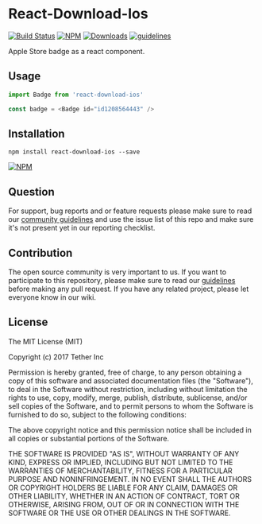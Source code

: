 # React-Download-Ios

[![Build Status](https://travis-ci.org/tether/react-download-ios.svg?branch=master)](https://travis-ci.org/tether/react-download-ios)
[![NPM](https://img.shields.io/npm/v/react-download-ios.svg)](https://www.npmjs.com/package/react-download-ios)
[![Downloads](https://img.shields.io/npm/dm/react-download-ios.svg)](http://npm-stat.com/charts.html?package=react-download-ios)
[![guidelines](https://tether.github.io/contribution-guide/badge-guidelines.svg)](https://github.com/tether/contribution-guide)

Apple Store badge as a react component.

## Usage

```js
import Badge from 'react-download-ios'

const badge = <Badge id="id1208564443" />
```

## Installation

```shell
npm install react-download-ios --save
```

[![NPM](https://nodei.co/npm/react-download-ios.png)](https://nodei.co/npm/react-download-ios/)


## Question

For support, bug reports and or feature requests please make sure to read our
<a href="https://github.com/tether/contribution-guide/blob/master/community.md" target="_blank">community guidelines</a> and use the issue list of this repo and make sure it's not present yet in our reporting checklist.

## Contribution

The open source community is very important to us. If you want to participate to this repository, please make sure to read our <a href="https://github.com/tether/contribution-guide" target="_blank">guidelines</a> before making any pull request. If you have any related project, please let everyone know in our wiki.

## License

The MIT License (MIT)

Copyright (c) 2017 Tether Inc

Permission is hereby granted, free of charge, to any person obtaining a copy of this software and associated documentation files (the "Software"), to deal in the Software without restriction, including without limitation the rights to use, copy, modify, merge, publish, distribute, sublicense, and/or sell copies of the Software, and to permit persons to whom the Software is furnished to do so, subject to the following conditions:

The above copyright notice and this permission notice shall be included in all copies or substantial portions of the Software.

THE SOFTWARE IS PROVIDED "AS IS", WITHOUT WARRANTY OF ANY KIND, EXPRESS OR IMPLIED, INCLUDING BUT NOT LIMITED TO THE WARRANTIES OF MERCHANTABILITY, FITNESS FOR A PARTICULAR PURPOSE AND NONINFRINGEMENT. IN NO EVENT SHALL THE AUTHORS OR COPYRIGHT HOLDERS BE LIABLE FOR ANY CLAIM, DAMAGES OR OTHER LIABILITY, WHETHER IN AN ACTION OF CONTRACT, TORT OR OTHERWISE, ARISING FROM, OUT OF OR IN CONNECTION WITH THE SOFTWARE OR THE USE OR OTHER DEALINGS IN THE SOFTWARE.
